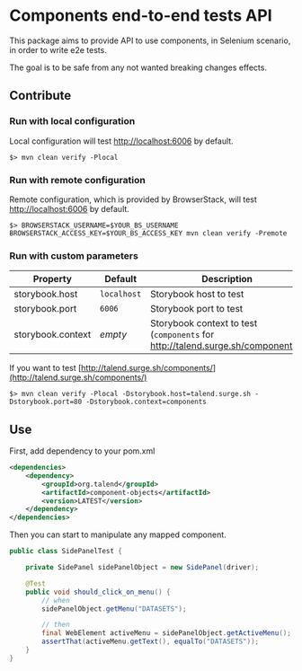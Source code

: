 # Components end-to-end tests API

This package aims to provide API to use components, in Selenium scenario, in order to write e2e tests.

The goal is to be safe from any not wanted breaking changes effects.

## Contribute

### Run with local configuration

Local configuration will test [http://localhost:6006](http://localhost:6006) by default.

```shell
$> mvn clean verify -Plocal
```

### Run with remote configuration

Remote configuration, which is provided by BrowserStack, will test [http://localhost:6006](http://localhost:6006) by default.

```shell
$> BROWSERSTACK_USERNAME=$YOUR_BS_USERNAME BROWSERSTACK_ACCESS_KEY=$YOUR_BS_ACCESS_KEY mvn clean verify -Premote
```

### Run with custom parameters

|Property|Default|Description|
|---|---|---|
|storybook.host|`localhost`|Storybook host to test|
|storybook.port|`6006`|Storybook port to test|
|storybook.context|_empty_|Storybook context to test (`components` for http://talend.surge.sh/components/)|

If you want to test [http://talend.surge.sh/components/](http://talend.surge.sh/components/)

```shell
$> mvn clean verify -Plocal -Dstorybook.host=talend.surge.sh -Dstorybook.port=80 -Dstorybook.context=components
```

## Use

First, add dependency to your pom.xml

```xml
<dependencies>
    <dependency>
        <groupId>org.talend</groupId>
        <artifactId>component-objects</artifactId>
        <version>LATEST</version>
    </dependency>
</dependencies>
```

Then you can start to manipulate any mapped component.

```java
public class SidePanelTest {

    private SidePanel sidePanelObject = new SidePanel(driver);

    @Test
    public void should_click_on_menu() {
        // when
        sidePanelObject.getMenu("DATASETS");

        // then
        final WebElement activeMenu = sidePanelObject.getActiveMenu();
        assertThat(activeMenu.getText(), equalTo("DATASETS"));
    }
}
```